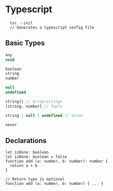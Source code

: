 # Typescript

```
  tsc --init
  // Generates a typescript config file
```

## Basic Types

```Typescript
any
void

boolean
string
number

null
undefined

string[] // Array<string>
[string, number] // Tuple

string | null | undefined // Union

never 
```

## Declarations

```TS
let isDone: boolean
let isDone: boolean = false
function add (a: number, b: number): number {
  return a + b
}

// Return type is optional
function add (a: number, b: number) { ... }
```

